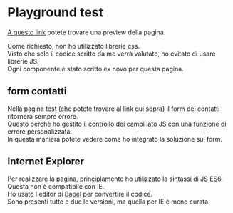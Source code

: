 # Playground test

[A questo link](https://www.mielealessandro.it/sandbox/playground/index.html) potete trovare una preview della pagina.

Come richiesto, non ho utilizzato librerie css.  
Visto che solo il codice scritto da me verrà valutato, ho evitato di usare librerie JS.  
Ogni componente è stato scritto ex novo per questa pagina.  
  
## form contatti 
Nella pagina test (che potete trovare al link qui sopra) il form dei contatti ritornerà sempre errore.  
Questo perchè ho gestito il controllo dei campi lato JS con una funzione di errore personalizzata.  
In questa maniera potete vedere come ho integrato la soluzione sul form.
  
## Internet Explorer  
Per realizzare la pagina, principlamente ho utilizzato la sintassi di JS ES6. Questa non è compatibile con IE.  
Ho usato l'editor di [Babel](https://babeljs.io/) per convertire il codice.  
Sono presenti tutte e due le versioni, ma quella per IE è meno curata.

